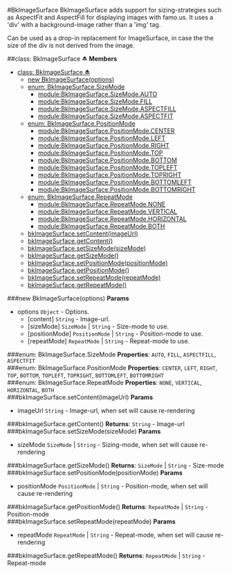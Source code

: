 <a name="module_BkImageSurface"></a>
#BkImageSurface
BkImageSurface adds support for sizing-strategies such as AspectFit and AspectFill for displaying images with famo.us.
It uses a 'div' with a background-image rather than a 'img' tag.

Can be used as a drop-in replacement for ImageSurface, in case the the size of the div is not derived
from the image.

<a name="exp_module_BkImageSurface"></a>
##class: BkImageSurface ⏏
**Members**

* [class: BkImageSurface ⏏](#exp_module_BkImageSurface)
  * [new BkImageSurface(options)](#exp_new_module_BkImageSurface)
  * [enum: BkImageSurface.SizeMode](#module_BkImageSurface.SizeMode)
    * [module:BkImageSurface.SizeMode.AUTO](#module_BkImageSurface.SizeMode.AUTO)
    * [module:BkImageSurface.SizeMode.FILL](#module_BkImageSurface.SizeMode.FILL)
    * [module:BkImageSurface.SizeMode.ASPECTFILL](#module_BkImageSurface.SizeMode.ASPECTFILL)
    * [module:BkImageSurface.SizeMode.ASPECTFIT](#module_BkImageSurface.SizeMode.ASPECTFIT)
  * [enum: BkImageSurface.PositionMode](#module_BkImageSurface.PositionMode)
    * [module:BkImageSurface.PositionMode.CENTER](#module_BkImageSurface.PositionMode.CENTER)
    * [module:BkImageSurface.PositionMode.LEFT](#module_BkImageSurface.PositionMode.LEFT)
    * [module:BkImageSurface.PositionMode.RIGHT](#module_BkImageSurface.PositionMode.RIGHT)
    * [module:BkImageSurface.PositionMode.TOP](#module_BkImageSurface.PositionMode.TOP)
    * [module:BkImageSurface.PositionMode.BOTTOM](#module_BkImageSurface.PositionMode.BOTTOM)
    * [module:BkImageSurface.PositionMode.TOPLEFT](#module_BkImageSurface.PositionMode.TOPLEFT)
    * [module:BkImageSurface.PositionMode.TOPRIGHT](#module_BkImageSurface.PositionMode.TOPRIGHT)
    * [module:BkImageSurface.PositionMode.BOTTOMLEFT](#module_BkImageSurface.PositionMode.BOTTOMLEFT)
    * [module:BkImageSurface.PositionMode.BOTTOMRIGHT](#module_BkImageSurface.PositionMode.BOTTOMRIGHT)
  * [enum: BkImageSurface.RepeatMode](#module_BkImageSurface.RepeatMode)
    * [module:BkImageSurface.RepeatMode.NONE](#module_BkImageSurface.RepeatMode.NONE)
    * [module:BkImageSurface.RepeatMode.VERTICAL](#module_BkImageSurface.RepeatMode.VERTICAL)
    * [module:BkImageSurface.RepeatMode.HORIZONTAL](#module_BkImageSurface.RepeatMode.HORIZONTAL)
    * [module:BkImageSurface.RepeatMode.BOTH](#module_BkImageSurface.RepeatMode.BOTH)
  * [bkImageSurface.setContent(imageUrl)](#module_BkImageSurface#setContent)
  * [bkImageSurface.getContent()](#module_BkImageSurface#getContent)
  * [bkImageSurface.setSizeMode(sizeMode)](#module_BkImageSurface#setSizeMode)
  * [bkImageSurface.getSizeMode()](#module_BkImageSurface#getSizeMode)
  * [bkImageSurface.setPositionMode(positionMode)](#module_BkImageSurface#setPositionMode)
  * [bkImageSurface.getPositionMode()](#module_BkImageSurface#getPositionMode)
  * [bkImageSurface.setRepeatMode(repeatMode)](#module_BkImageSurface#setRepeatMode)
  * [bkImageSurface.getRepeatMode()](#module_BkImageSurface#getRepeatMode)

<a name="exp_new_module_BkImageSurface"></a>
###new BkImageSurface(options)
**Params**

- options `Object` - Options.  
  - \[content\] `String` - Image-url.  
  - \[sizeMode\] `SizeMode` | `String` - Size-mode to use.  
  - \[positionMode\] `PositionMode` | `String` - Position-mode to use.  
  - \[repeatMode\] `RepeatMode` | `String` - Repeat-mode to use.  

<a name="module_BkImageSurface.SizeMode"></a>
###enum: BkImageSurface.SizeMode
**Properties**: `AUTO`, `FILL`, `ASPECTFILL`, `ASPECTFIT`  
<a name="module_BkImageSurface.PositionMode"></a>
###enum: BkImageSurface.PositionMode
**Properties**: `CENTER`, `LEFT`, `RIGHT`, `TOP`, `BOTTOM`, `TOPLEFT`, `TOPRIGHT`, `BOTTOMLEFT`, `BOTTOMRIGHT`  
<a name="module_BkImageSurface.RepeatMode"></a>
###enum: BkImageSurface.RepeatMode
**Properties**: `NONE`, `VERTICAL`, `HORIZONTAL`, `BOTH`  
<a name="module_BkImageSurface#setContent"></a>
###bkImageSurface.setContent(imageUrl)
**Params**

- imageUrl `String` - Image-url, when set will cause re-rendering  

<a name="module_BkImageSurface#getContent"></a>
###bkImageSurface.getContent()
**Returns**: `String` - Image-url  
<a name="module_BkImageSurface#setSizeMode"></a>
###bkImageSurface.setSizeMode(sizeMode)
**Params**

- sizeMode `SizeMode` | `String` - Sizing-mode, when set will cause re-rendering  

<a name="module_BkImageSurface#getSizeMode"></a>
###bkImageSurface.getSizeMode()
**Returns**: `SizeMode` | `String` - Size-mode  
<a name="module_BkImageSurface#setPositionMode"></a>
###bkImageSurface.setPositionMode(positionMode)
**Params**

- positionMode `PositionMode` | `String` - Position-mode, when set will cause re-rendering  

<a name="module_BkImageSurface#getPositionMode"></a>
###bkImageSurface.getPositionMode()
**Returns**: `RepeatMode` | `String` - Position-mode  
<a name="module_BkImageSurface#setRepeatMode"></a>
###bkImageSurface.setRepeatMode(repeatMode)
**Params**

- repeatMode `RepeatMode` | `String` - Repeat-mode, when set will cause re-rendering  

<a name="module_BkImageSurface#getRepeatMode"></a>
###bkImageSurface.getRepeatMode()
**Returns**: `RepeatMode` | `String` - Repeat-mode  
